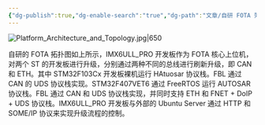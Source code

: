 ```yaml
---
{"dg-publish":true,"dg-enable-search":"true","dg-path":"文章/自研 FOTA 架构及拓扑设计.md","permalink":"/文章/自研 FOTA 架构及拓扑设计/","dgEnableSearch":"true","dgPassFrontmatter":true,"created":"2023-07-14T18:48:23.000+08:00","updated":"2023-11-19T14:57:31.000+08:00"}
---
```



![Platform_Architecture_and_Topology.jpg|650](/img/user/0.Asset/resource/Platform_Architecture_and_Topology.jpg)

自研的 FOTA 拓扑图如上所示，IMX6ULL_PRO 开发板作为 FOTA 核心上位机，对两个 ST 的开发板进行升级，分别通过两种不同的总线进行刷新升级，即 CAN 和 ETH。其中 STM32F103Cx 开发板裸机运行 HAtuosar 协议栈。FBL 通过 CAN 的 UDS 协议栈实现。STM32F407VET6 通过 FreeRTOS 运行 AUTOSAR 协议栈。FBL 通过 CAN 和 UDS 协议栈实现，并同时支持 ETH 和 FNET + DoIP + UDS 协议栈。IMX6ULL_PRO 开发板与外部的 Ubuntu Server 通过 HTTP 和 SOME/IP 协议来实现升级流程的控制。